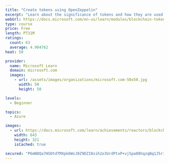 ```yaml
---
title: "Create tokens using OpenZeppelin"
excerpt: "Learn about the significance of tokens and how they are used in blockchain."
webUrl: https://docs.microsoft.com/en-us/learn/modules/blockchain-tokens/
type: course
price: Free
length: PT31M
ratings:
  count: 63
  average: 4.904762
heat: 50

provider:
  name: Microsoft Learn
  domain: microsoft.com
  images:
    - url: /assets/images/organizations/microsoft.com-50x50.jpg
      width: 50
      height: 50

levels:
  - Beginner

topics:
  - Azure

images:
  - url: https://docs.microsoft.com/learn/achievements/reactors/blockchain-tokens-social.png
    width: 643
    height: 321
    isCached: true

secured: "P6mNDQa7HSDtdTMXpk6WsJ0Z9DZI8sih2o3UrdPtxP+vj5pa08hqzqBq1J5rIlOszbxUycCy1Srl+Jqo9pDZC26vvFI8pJfU2ecIeyYh0GlNNCCW1rsqMssJYUEzLWXbjFQdqkrd5A4DE4aPrV392u9/7KZtfeGTUmKDuvBN1HBgpbpYkL/wDUm1TY1pgfaRnzOXVWV/wDUGaXYqAOdvzw7moqBDsPT/w/VIFIbP07ItlVIaCa4af5VOejIuH+2AZM1eKrpnTs7hu4Y4kYbMTWWjEUyKrIqfjQEXkdOpr3G6oQxyglbfE7QRyFr/pbPMXgvnSj0lG+GPRgkrtF2UdMJMTEfC895+gWycgpZj4iny2XsNxRPTGlSV4yVyeF5LDYwcjE/0kdndpPs0cFPFD0cWEpcBIwWvQKenCSRsfxg=;CsqqlAT0TwYwcSS/1MTy7Q=="
---
```


